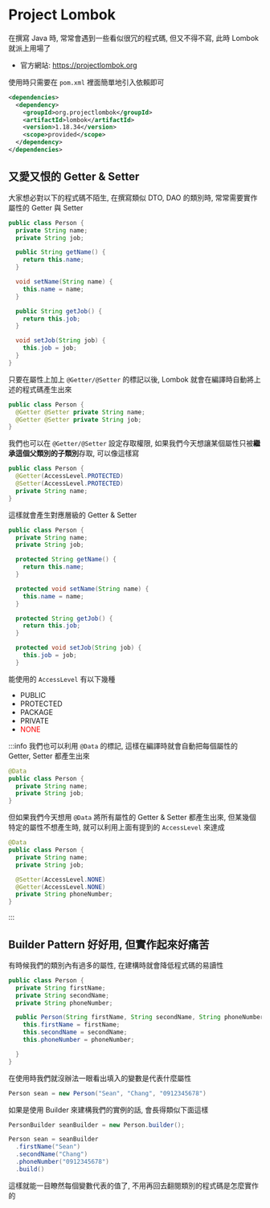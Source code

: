 # Project Lombok

在撰寫 Java 時, 常常會遇到一些看似很冗的程式碼, 但又不得不寫, 此時 Lombok 就派上用場了

- 官方網站: https://projectlombok.org

使用時只需要在 `pom.xml` 裡面簡單地引入依賴即可

```xml
<dependencies>
  <dependency>
    <groupId>org.projectlombok</groupId>
    <artifactId>lombok</artifactId>
    <version>1.18.34</version>
    <scope>provided</scope>
  </dependency>
</dependencies>
```

## 又愛又恨的 Getter & Setter

大家想必對以下的程式碼不陌生, 在撰寫類似 DTO, DAO 的類別時, 常常需要實作屬性的 Getter 與 Setter

```java
public class Person {
  private String name;
  private String job;

  public String getName() {
    return this.name;
  }

  void setName(String name) {
    this.name = name;
  }

  public String getJob() {
    return this.job;
  }

  void setJob(String job) {
    this.job = job;
  }
}
```

只要在屬性上加上 `@Getter/@Setter` 的標記以後, Lombok 就會在編譯時自動將上述的程式碼產生出來

```java
public class Person {
  @Getter @Setter private String name;
  @Getter @Setter private String job;
}
```

我們也可以在 `@Getter/@Setter` 設定存取權限, 如果我們今天想讓某個屬性只被**繼承這個父類別的子類別**存取, 可以像這樣寫

```java
public class Person {
  @Getter(AccessLevel.PROTECTED)
  @Setter(AccessLevel.PROTECTED)
  private String name;
}
```

這樣就會產生對應層級的 Getter & Setter

```java
public class Person {
  private String name;
  private String job;

  protected String getName() {
    return this.name;
  }

  protected void setName(String name) {
    this.name = name;
  }

  protected String getJob() {
    return this.job;
  }

  protected void setJob(String job) {
    this.job = job;
  }
```

能使用的 `AccessLevel` 有以下幾種

- PUBLIC
- PROTECTED
- PACKAGE
- PRIVATE
- <font color='red'>NONE</font>

:::info
我們也可以利用 `@Data` 的標記, 這樣在編譯時就會自動把每個屬性的 Getter, Setter 都產生出來

```java
@Data
public class Person {
  private String name;
  private String job;
}
```

但如果我們今天想用 `@Data` 將所有屬性的 Getter & Setter 都產生出來, 但某幾個特定的屬性不想產生時,
就可以利用上面有提到的 `AccessLevel` 來達成

```java
@Data
public class Person {
  private String name;
  private String job;

  @Setter(AccessLevel.NONE)
  @Getter(AccessLevel.NONE)
  private String phoneNumber;
}
```

:::

## Builder Pattern 好好用, 但實作起來好痛苦

有時候我們的類別內有過多的屬性, 在建構時就會降低程式碼的易讀性

```java
public class Person {
  private String firstName;
  private String secondName;
  private String phoneNumber;

  public Person(String firstName, String secondName, String phoneNumber) {
    this.firstName = firstName;
    this.secondName = secondName;
    this.phoneNumber = phoneNumber;

  }
}
```

在使用時我們就沒辦法一眼看出填入的變數是代表什麼屬性

```java
Person sean = new Person("Sean", "Chang", "0912345678")
```

如果是使用 Builder 來建構我們的實例的話, 會長得類似下面這樣

```java
PersonBuilder seanBuilder = new Person.builder();

Person sean = seanBuilder
  .firstName("Sean")
  .secondName("Chang")
  .phoneNumber("0912345678")
  .build()
```

這樣就能一目瞭然每個變數代表的值了, 不用再回去翻閱類別的程式碼是怎麼實作的
